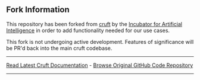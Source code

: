 ## Fork Information

This repository has been forked from [cruft](https://github.com/cruft/cruft) by the [Incubator for Artificial Intelligence](https://ai.gov.uk) in order to add functionality needed for our use cases.

This fork is not undergoing active development. Features of significance will be PR'd back into the main cruft codebase.

_________________

[Read Latest Cruft Documentation](https://cruft.github.io/cruft/) - [Browse Original GitHub Code Repository](https://github.com/cruft/cruft/)
_________________


